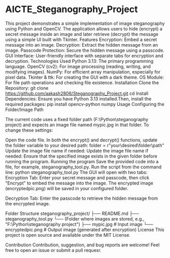 # AICTE_Steganography_Project
This project demonstrates a simple implementation of image steganography using Python and OpenCV. The application allows users to hide (encrypt) a secret message inside an image and later retrieve (decrypt) the message using a simple UI built with Tkinter.
Features
Encryption: Embed a secret message into an image.
Decryption: Extract the hidden message from an image.
Passcode Protection: Secure the hidden message using a passcode.
GUI Interface: User-friendly interface with separate tabs for encryption and decryption.
Technologies Used
Python 3.13: The primary programming language.
OpenCV (cv2): For image processing (reading, writing, and modifying images).
NumPy: For efficient array manipulation, especially for pixel data.
Tkinter & ttk: For creating the GUI with a dark theme.
OS Module: For file path operations and checking file existence.
Installation
Clone the Repository:
git clone <https://github.com/aakash2806/Steganography_Project.git>
cd <repository-folder>
Install Dependencies: Ensure you have Python 3.13 installed.Then, install the required packages:
pip install opencv-python numpy
Usage
Configuring the Folder/Image Path

The current code uses a fixed folder path (F:\Python\steganography project) and expects an image file named mypic.jpg in that folder. To change these settings:

Open the code file.
In both the encrypt() and decrypt() functions, update the folder variable to your desired path:
folder = r"your\desired\folder\path"
Update the image file name if needed:
Update the image file name if needed:
Ensure that the specified image exists in the given folder before running the program.
Running the program
Save the provided code into a file, for example, steganography_tool.py.
Run the script from the command line:
python steganography_tool.py
The GUI will open with two tabs:
Encryption Tab: Enter your secret message and passcode, then click "Encrypt" to embed the message into the image. The encrypted image (encryptedpic.png) will be saved in your configured folder.

Decryption Tab: Enter the passcode to retrieve the hidden message from the encrypted image.

Folder Structure
steganography_project/
├── README.md
├── steganography_tool.py
└── (Folder where images are stored, e.g., "F:\Python\steganography project")
     ├── mypic.jpg           # Input image
     └── encryptedpic.png    # Output image (generated after encryption)
License
This project is open source and available under the MIT License.

Contribution
Contribution, suggestion, and bug reports are welcome! Feel free to open an issue or submit a pull requesr.


